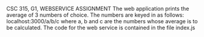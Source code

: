CSC 315, G1, WEBSERVICE ASSIGNMENT The web application prints the average of 3 numbers of choice. The numbers are keyed in as follows: localhost:3000/a/b/c where a, b and c are the numbers whose average is to be calculated.
The code for the web service is contained in the file index.js
